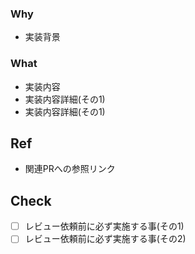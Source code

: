 ### Why
- 実装背景
### What
- 実装内容
- 実装内容詳細(その1)
- 実装内容詳細(その1)
## Ref
- 関連PRへの参照リンク
## Check
- [ ] レビュー依頼前に必ず実施する事(その1)
- [ ] レビュー依頼前に必ず実施する事(その2)
